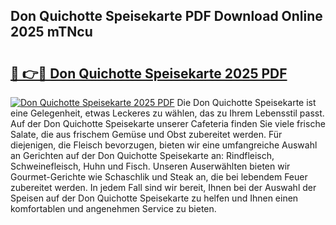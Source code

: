 ## Don Quichotte Speisekarte PDF Download Online 2025 mTNcu

# <h2><a href="http://gc7i7m.nevu.top/?p=Don+Quichotte+Speisekarte">🔗 👉🔴 Don Quichotte Speisekarte 2025 PDF</a></h2>

[![Don Quichotte Speisekarte 2025 PDF](https://i.imgur.com/dBaPXMq.png)](http://gc7i7m.nevu.top/?p=Don+Quichotte+Speisekarte)
Die Don Quichotte Speisekarte ist eine Gelegenheit, etwas Leckeres zu wählen, das zu Ihrem Lebensstil passt. Auf der Don Quichotte Speisekarte unserer Cafeteria finden Sie viele frische Salate, die aus frischem Gemüse und Obst zubereitet werden. Für diejenigen, die Fleisch bevorzugen, bieten wir eine umfangreiche Auswahl an Gerichten auf der Don Quichotte Speisekarte an: Rindfleisch, Schweinefleisch, Huhn und Fisch. Unseren Auserwählten bieten wir Gourmet-Gerichte wie Schaschlik und Steak an, die bei lebendem Feuer zubereitet werden. In jedem Fall sind wir bereit, Ihnen bei der Auswahl der Speisen auf der Don Quichotte Speisekarte zu helfen und Ihnen einen komfortablen und angenehmen Service zu bieten.

